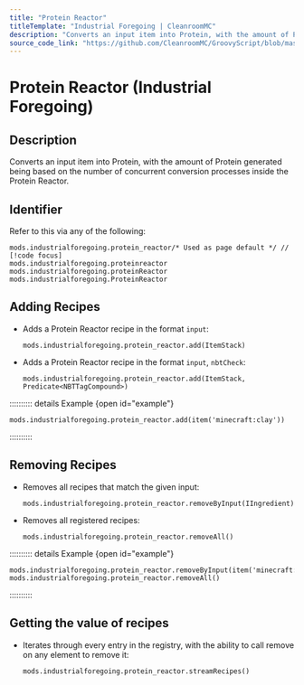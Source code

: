 ```yaml
---
title: "Protein Reactor"
titleTemplate: "Industrial Foregoing | CleanroomMC"
description: "Converts an input item into Protein, with the amount of Protein generated being based on the number of concurrent conversion processes inside the Protein Reactor."
source_code_link: "https://github.com/CleanroomMC/GroovyScript/blob/master/src/main/java/com/cleanroommc/groovyscript/compat/mods/industrialforegoing/ProteinReactor.java"
---
```


# Protein Reactor (Industrial Foregoing)

## Description

Converts an input item into Protein, with the amount of Protein generated being based on the number of concurrent conversion processes inside the Protein Reactor.

## Identifier

Refer to this via any of the following:

```groovy:no-line-numbers {1}
mods.industrialforegoing.protein_reactor/* Used as page default */ // [!code focus]
mods.industrialforegoing.proteinreactor
mods.industrialforegoing.proteinReactor
mods.industrialforegoing.ProteinReactor
```


## Adding Recipes

- Adds a Protein Reactor recipe in the format `input`:

    ```groovy:no-line-numbers
    mods.industrialforegoing.protein_reactor.add(ItemStack)
    ```

- Adds a Protein Reactor recipe in the format `input`, `nbtCheck`:

    ```groovy:no-line-numbers
    mods.industrialforegoing.protein_reactor.add(ItemStack, Predicate<NBTTagCompound>)
    ```

:::::::::: details Example {open id="example"}
```groovy:no-line-numbers
mods.industrialforegoing.protein_reactor.add(item('minecraft:clay'))
```

::::::::::

## Removing Recipes

- Removes all recipes that match the given input:

    ```groovy:no-line-numbers
    mods.industrialforegoing.protein_reactor.removeByInput(IIngredient)
    ```

- Removes all registered recipes:

    ```groovy:no-line-numbers
    mods.industrialforegoing.protein_reactor.removeAll()
    ```

:::::::::: details Example {open id="example"}
```groovy:no-line-numbers
mods.industrialforegoing.protein_reactor.removeByInput(item('minecraft:porkchop'))
mods.industrialforegoing.protein_reactor.removeAll()
```

::::::::::

## Getting the value of recipes

- Iterates through every entry in the registry, with the ability to call remove on any element to remove it:

    ```groovy:no-line-numbers
    mods.industrialforegoing.protein_reactor.streamRecipes()
    ```
